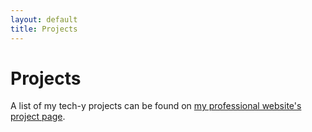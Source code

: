 ```yaml
---
layout: default
title: Projects 
---
```


Projects
========

A list of my tech-y projects can be found on [my professional website's project page](http://web.cse.ohio-state.edu/~planting/projects).
